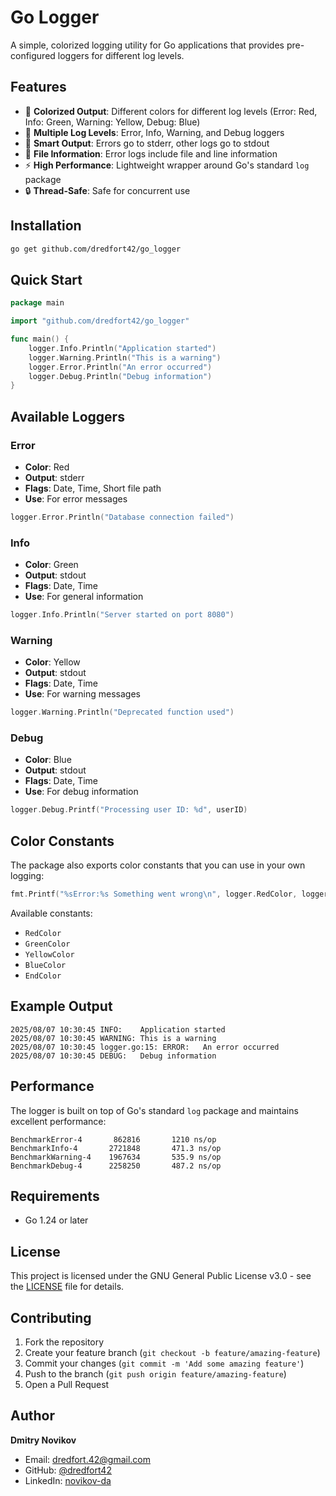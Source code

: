 # Go Logger

A simple, colorized logging utility for Go applications that provides pre-configured loggers for different log levels.

## Features

-   🎨 **Colorized Output**: Different colors for different log levels (Error: Red, Info: Green, Warning: Yellow, Debug: Blue)
-   📝 **Multiple Log Levels**: Error, Info, Warning, and Debug loggers
-   🎯 **Smart Output**: Errors go to stderr, other logs go to stdout
-   📍 **File Information**: Error logs include file and line information
-   ⚡ **High Performance**: Lightweight wrapper around Go's standard `log` package
-   🔒 **Thread-Safe**: Safe for concurrent use

## Installation

```bash
go get github.com/dredfort42/go_logger
```

## Quick Start

```go
package main

import "github.com/dredfort42/go_logger"

func main() {
    logger.Info.Println("Application started")
    logger.Warning.Println("This is a warning")
    logger.Error.Println("An error occurred")
    logger.Debug.Println("Debug information")
}
```

## Available Loggers

### Error

-   **Color**: Red
-   **Output**: stderr
-   **Flags**: Date, Time, Short file path
-   **Use**: For error messages

```go
logger.Error.Println("Database connection failed")
```

### Info

-   **Color**: Green
-   **Output**: stdout
-   **Flags**: Date, Time
-   **Use**: For general information

```go
logger.Info.Println("Server started on port 8080")
```

### Warning

-   **Color**: Yellow
-   **Output**: stdout
-   **Flags**: Date, Time
-   **Use**: For warning messages

```go
logger.Warning.Println("Deprecated function used")
```

### Debug

-   **Color**: Blue
-   **Output**: stdout
-   **Flags**: Date, Time
-   **Use**: For debug information

```go
logger.Debug.Printf("Processing user ID: %d", userID)
```

## Color Constants

The package also exports color constants that you can use in your own logging:

```go
fmt.Printf("%sError:%s Something went wrong\n", logger.RedColor, logger.EndColor)
```

Available constants:

-   `RedColor`
-   `GreenColor`
-   `YellowColor`
-   `BlueColor`
-   `EndColor`

## Example Output

```text
2025/08/07 10:30:45 INFO:    Application started
2025/08/07 10:30:45 WARNING: This is a warning
2025/08/07 10:30:45 logger.go:15: ERROR:   An error occurred
2025/08/07 10:30:45 DEBUG:   Debug information
```

## Performance

The logger is built on top of Go's standard `log` package and maintains excellent performance:

```text
BenchmarkError-4       862816       1210 ns/op
BenchmarkInfo-4       2721848       471.3 ns/op
BenchmarkWarning-4    1967634       535.9 ns/op
BenchmarkDebug-4      2258250       487.2 ns/op
```

## Requirements

-   Go 1.24 or later

## License

This project is licensed under the GNU General Public License v3.0 - see the [LICENSE](LICENSE) file for details.

## Contributing

1. Fork the repository
2. Create your feature branch (`git checkout -b feature/amazing-feature`)
3. Commit your changes (`git commit -m 'Add some amazing feature'`)
4. Push to the branch (`git push origin feature/amazing-feature`)
5. Open a Pull Request

## Author

**Dmitry Novikov**

-   Email: [dredfort.42@gmail.com](mailto:dredfort.42@gmail.com)
-   GitHub: [@dredfort42](https://github.com/dredfort42)
-   LinkedIn: [novikov-da](https://linkedin.com/in/novikov-da)
